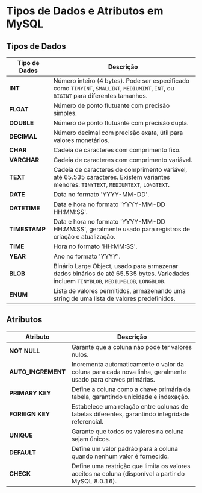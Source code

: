 # Tipos de Dados e Atributos em MySQL

## Tipos de Dados

| Tipo de Dados | Descrição |
|---------------|-----------|
| **INT**       | Número inteiro (4 bytes). Pode ser especificado como `TINYINT`, `SMALLINT`, `MEDIUMINT`, `INT`, ou `BIGINT` para diferentes tamanhos. |
| **FLOAT**     | Número de ponto flutuante com precisão simples. |
| **DOUBLE**    | Número de ponto flutuante com precisão dupla. |
| **DECIMAL**   | Número decimal com precisão exata, útil para valores monetários. |
| **CHAR**      | Cadeia de caracteres com comprimento fixo. |
| **VARCHAR**   | Cadeia de caracteres com comprimento variável. |
| **TEXT**      | Cadeia de caracteres de comprimento variável, até 65.535 caracteres. Existem variantes menores: `TINYTEXT`, `MEDIUMTEXT`, `LONGTEXT`. |
| **DATE**      | Data no formato 'YYYY-MM-DD'. |
| **DATETIME**  | Data e hora no formato 'YYYY-MM-DD HH:MM:SS'. |
| **TIMESTAMP** | Data e hora no formato 'YYYY-MM-DD HH:MM:SS', geralmente usado para registros de criação e atualização. |
| **TIME**      | Hora no formato 'HH:MM:SS'. |
| **YEAR**      | Ano no formato 'YYYY'. |
| **BLOB**      | Binário Large Object, usado para armazenar dados binários de até 65.535 bytes. Variedades incluem `TINYBLOB`, `MEDIUMBLOB`, `LONGBLOB`. |
| **ENUM**      | Lista de valores permitidos, armazenando uma string de uma lista de valores predefinidos. |

## Atributos

| Atributo       | Descrição |
|----------------|-----------|
| **NOT NULL**   | Garante que a coluna não pode ter valores nulos. |
| **AUTO_INCREMENT** | Incrementa automaticamente o valor da coluna para cada nova linha, geralmente usado para chaves primárias. |
| **PRIMARY KEY** | Define a coluna como a chave primária da tabela, garantindo unicidade e indexação. |
| **FOREIGN KEY** | Estabelece uma relação entre colunas de tabelas diferentes, garantindo integridade referencial. |
| **UNIQUE**     | Garante que todos os valores na coluna sejam únicos. |
| **DEFAULT**    | Define um valor padrão para a coluna quando nenhum valor é fornecido. |
| **CHECK**      | Define uma restrição que limita os valores aceitos na coluna (disponível a partir do MySQL 8.0.16). |

